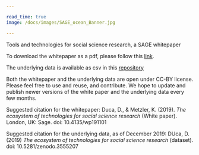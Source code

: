 ```yaml
---

read_time: true
image: /docs/images/SAGE_ocean_Banner.jpg

---
```


Tools and technologies for social science research, a SAGE whitepaper

To download the whitepaper as a pdf, please follow this [link](https://uk.sagepub.com/en-gb/eur/technologies-for-social-science-research).

The underlying data is available as csv in this [repository](https://github.com/danielagduca/SAGE_tools_social_science/blob/master/data/master_tools_sep19.csv) 

Both the whitepaper and the underlying data are open under CC-BY license. Please feel free to use and reuse, and contribute. We hope to update and publish newer versions of the white paper and the underlying data every few months.

Suggested citation for the whitepaper:
Duca, D., & Metzler, K. (2019). *The ecosystem of technologies for social science research* (White paper). London, UK:
Sage. doi: 10.4135/wp191101

Suggested citation for the underlying data, as of December 2019:
DUca, D. (2019) *The ecosystem of technologies for social science research* (dataset). doi: 10.5281/zenodo.3555207
